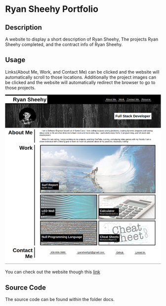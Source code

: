 # Ryan Sheehy Portfolio

## Description

A website to display a short description of Ryan Sheehy, The projects Ryan Sheehy completed, and the contract info of Ryan Sheehy.

## Usage

Links(About Me, Work, and Contact Me) can be clicked and the website will automatically scroll to those locations. Additionally the project images can be clicked and the website will automatically redirect the browser to go to those projects.

![Website screenshot](./docs/assets/images/Screenshot.png)

You can check out the website though this [link](https://ryansheehy0.github.io/Bootcamp-Portfolio/)

## Source Code

The source code can be found within the folder docs.
